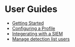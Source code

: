 # User Guides

* [Getting Started](userguides/gettingstarted.md)
* [Configuring a Profile](userguides/profile.md)
* [Integerating with a SIEM](userguides/siemexample.md)
* [Manage detection list users](userguides/detectionlists.md)
